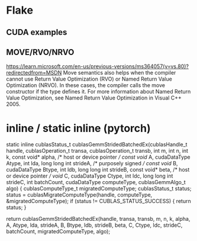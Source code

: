 
# Flake

## CUDA examples


## MOVE/RVO/NRVO
https://learn.microsoft.com/en-us/previous-versions/ms364057(v=vs.80)?redirectedfrom=MSDN
Move semantics also helps when the compiler cannot use Return Value Optimization (RVO) or Named Return Value Optimization (NRVO). 
In these cases, the compiler calls the move constructor if the type defines it. 
For more information about Named Return Value Optimization, see Named Return Value Optimization in Visual C++ 2005.


# inline / static inline (pytorch)

static inline cublasStatus_t cublasGemmStridedBatchedEx(cublasHandle_t handle,
                                                        cublasOperation_t transa,
                                                        cublasOperation_t transb,
                                                        int m,
                                                        int n,
                                                        int k,
                                                        const void* alpha, /* host or device pointer */
                                                        const void* A,
                                                        cudaDataType Atype,
                                                        int lda,
                                                        long long int strideA, /* purposely signed */
                                                        const void* B,
                                                        cudaDataType Btype,
                                                        int ldb,
                                                        long long int strideB,
                                                        const void* beta, /* host or device pointer */
                                                        void* C,
                                                        cudaDataType Ctype,
                                                        int ldc,
                                                        long long int strideC,
                                                        int batchCount,
                                                        cudaDataType computeType,
                                                        cublasGemmAlgo_t algo) {
  cublasComputeType_t migratedComputeType;
  cublasStatus_t status;
  status = cublasMigrateComputeType(handle, computeType, &migratedComputeType);
  if (status != CUBLAS_STATUS_SUCCESS) {
    return status;
  }

  return cublasGemmStridedBatchedEx(handle,
                                    transa,
                                    transb,
                                    m,
                                    n,
                                    k,
                                    alpha,
                                    A,
                                    Atype,
                                    lda,
                                    strideA,
                                    B,
                                    Btype,
                                    ldb,
                                    strideB,
                                    beta,
                                    C,
                                    Ctype,
                                    ldc,
                                    strideC,
                                    batchCount,
                                    migratedComputeType,
                                    algo);